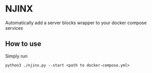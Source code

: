 # NJINX

Automatically add a server blocks wrapper to your docker compose services

## How to use

Simply run
    
    python3 ./njinx.py --start <path to docker-compose.yml>


